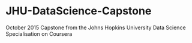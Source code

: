 # JHU-DataScience-Capstone
October 2015 Capstone from the Johns Hopkins University Data Science Specialisation on Coursera
